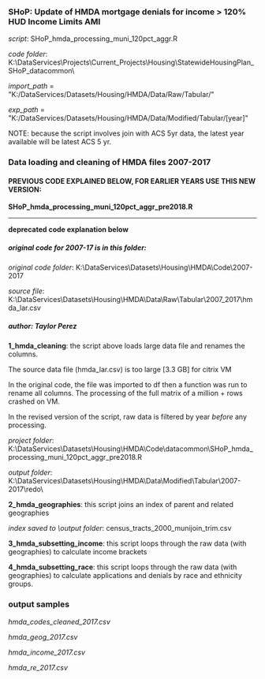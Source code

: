 ### SHoP: Update of HMDA mortgage denials for income > 120% HUD Income Limits AMI 

*script*: SHoP_hmda_processing_muni_120pct_aggr.R

*code folder*: K:\DataServices\Projects\Current_Projects\Housing\StatewideHousingPlan_SHoP_datacommon\

*import_path* = "K:/DataServices/Datasets/Housing/HMDA/Data/Raw/Tabular/"

*exp_path* = "K:/DataServices/Datasets/Housing/HMDA/Data/Modified/Tabular/[year]"

NOTE: because the script involves join with ACS 5yr data, the latest year available will be latest ACS 5 yr.


### Data loading and cleaning of HMDA files 2007-2017


#### PREVIOUS CODE EXPLAINED BELOW, FOR EARLIER YEARS USE THIS NEW VERSION:

 __SHoP_hmda_processing_muni_120pct_aggr_pre2018.R__ 


---

__deprecated code explanation below__

##### original code for 2007-17 is in this folder: 

*original code folder*: K:\DataServices\Datasets\Housing\HMDA\Code\2007-2017

*source file*: K:\DataServices\Datasets\Housing\HMDA\Data\Raw\Tabular\2007_2017\hmda_lar.csv

##### author:  Taylor Perez


__1_hmda_cleaning__:  the script above loads large data file and renames the columns.

The source data file (hmda_lar.csv) is too large [3.3 GB] for citrix VM

In the original code, the file was imported to df then a function was run to rename all columns. The  processing of the full matrix of a million + rows crashed on VM.

In the revised version of the script, raw data is filtered by year *before* any processing.

*project folder*: K:\DataServices\Datasets\Housing\HMDA\Code\datacommon\SHoP_hmda_processing_muni_120pct_aggr_pre2018.R

*output folder*: K:\DataServices\Datasets\Housing\HMDA\Data\Modified\Tabular\2007-2017\redo\

__2_hmda_geographies__:  this script joins an index of parent and related geographies

*index saved to \output folder*:  census_tracts_2000_munijoin_trim.csv


__3_hmda_subsetting_income__:  this script loops through the raw data (with geographies) to calculate income brackets


__4_hmda_subsetting_race__:  this script loops through the raw data (with geographies) to calculate applications and denials by race and ethnicity groups.


### output samples

*hmda_codes_cleaned_2017.csv*

*hmda_geog_2017.csv*

*hmda_income_2017.csv*

*hmda_re_2017.csv*
